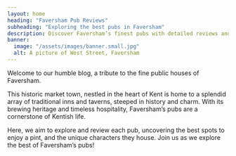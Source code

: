 ```yaml
---
layout: home
heading: "Faversham Pub Reviews"
subheading: "Exploring the best pubs in Faversham"
description: Discover Faversham’s finest pubs with detailed reviews and traditional insights. Your definitive guide to exploring the best Faversham pubs.
banner:
  image: "/assets/images/banner.small.jpg"
  alt: A picture of West Street, Faversham
---
```


Welcome to our humble blog, a tribute to the fine public houses of Faversham.

This historic market town, nestled in the heart of Kent is home to a splendid array of traditional inns and taverns, steeped in history and charm. With its brewing heritage and timeless hospitality, Faversham’s pubs are a cornerstone of Kentish life.

Here, we aim to explore and review each pub, uncovering the best spots to enjoy a pint, and the unique characters they house. Join us as we explore the best of Faversham’s pubs!
